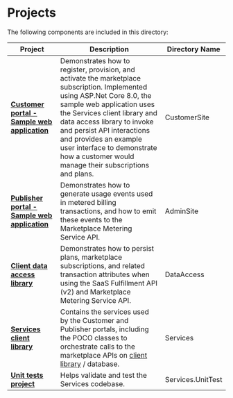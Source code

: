 # Projects

The following components are included in this directory:

| Project | Description | Directory Name |
| --- | --- | --- |
| [**Customer portal - Sample web application**](./CustomerSite) | Demonstrates how to register, provision, and activate the marketplace subscription. Implemented using ASP.Net Core 8.0, the sample web application uses the Services client library and data access library to invoke and persist API interactions and provides an example user interface to demonstrate how a customer would manage their subscriptions and plans. |CustomerSite |
| [**Publisher portal - Sample web application**](./AdminSite) | Demonstrates how to generate usage events used in metered billing transactions, and how to emit these events to the Marketplace Metering Service API. | AdminSite |
| [**Client data access library**](./DataAccess) | Demonstrates how to persist plans, marketplace subscriptions, and related transaction attributes when using the SaaS Fulfillment API (v2) and Marketplace Metering Service API. | DataAccess |
| [**Services client library**](./Services) | Contains the services used by the Customer and Publisher portals, including the POCO classes to orchestrate calls to the marketplace APIs on [client library](https://github.com/microsoft/commercial-marketplace-client-dotnet) / database.| Services |
| [**Unit tests project**](./src/Service.UnitTest) | Helps validate and test the Services codebase. | Services.UnitTest |
